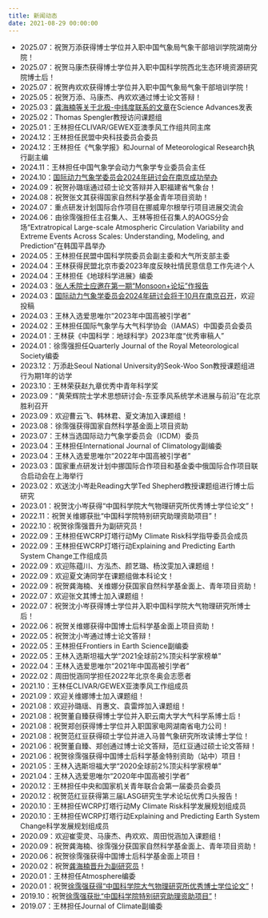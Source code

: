 ```yaml
---
title: 新闻动态
date: 2021-08-29 00:00:00
---
```

- 2025.07：祝贺万添获得博士学位并入职中国气象局气象干部培训学院湖南分院！
- 2025.07：祝贺马康杰获得博士学位并入职中国科学院西北生态环境资源研究院博士后！
- 2025.07：祝贺冉欢欢获得博士学位并入职中国气象局气象干部培训学院！
- 2025.05：祝贺万添、马康杰、冉欢欢通过博士论文答辩！
- 2025.03：[龚海楠等关于北极-中纬度联系的文章](https://www.science.org/doi/10.1126/sciadv.adq9461)在Science Advances发表
- 2025.02：Thomas Spengler教授访问课题组
- 2025.01：王林担任CLIVAR/GEWEX亚澳季风工作组共同主席
- 2024.12：王林担任民盟中央科技委员会委员
- 2024.12：王林担任《气象学报》和Journal of Meteorological Research执行副主编
- 2024.11：王林担任中国气象学会动力气象学专业委员会主任
- 2024.10：[国际动力气象学委员会2024年研讨会在南京成功举办](https://iap.cas.cn/gb/xwdt/zhxw/202411/t20241111_7436992.html)
- 2024.09：祝贺孙璐瑶通过硕士论文答辩并入职福建省气象台！
- 2024.08：祝贺张文其获得国家自然科学基金青年项目资助！
- 2024.07：重点研发计划国际合作项目在挪威卑尔根举行项目进展交流会
- 2024.06：由徐霈强担任主召集人、王林等担任召集人的AOGS分会场“Extratropical Large-scale Atmospheric Circulation Variability and Extreme Events Across Scales: Understanding, Modeling, and Prediction”在韩国平昌举办
- 2024.05：王林担任民盟中国科学院委员会副主委和大气所支部主委
- 2024.04：王林获得民盟北京市委2023年度反映社情民意信息工作先进个人
- 2024.04：王林担任《地球科学进展》编委
- 2024.03：[张人禾院士应邀在第一期“Monsoon+论坛”作报告](https://iap.cas.cn/gb/xwdt/zhxw/202403/t20240313_7024995.html)
- 2024.03：[国际动力气象学委员会2024年研讨会将于10月在南京召开](https://icdm2024.nju.edu.cn/)，欢迎投稿
- 2024.03：王林入选爱思唯尔“2023年中国高被引学者”
- 2024.02：王林担任国际气象学与大气科学协会（IAMAS）中国委员会委员
- 2024.01：王林获《中国科学：地球科学》2023年度“优秀审稿人”
- 2024.01：徐霈强担任Quarterly Journal of the Royal Meteorological Society编委
- 2023.12：万添赴Seoul National University的Seok-Woo Son教授课题组进行为期1年的访学
- 2023.10：王林荣获赵九章优秀中青年科学奖
- 2023.09：“黄荣辉院士学术思想研讨会-东亚季风系统学术进展与前沿”在北京胜利召开
- 2023.09：欢迎曹云飞、韩林君、夏文涛加入课题组！
- 2023.08：徐霈强获得国家自然科学基金面上项目资助
- 2023.07：王林当选国际动力气象学委员会（ICDM）委员
- 2023.04：王林担任International Journal of Climatology副编委
- 2023.04：王林入选爱思唯尔“2022年中国高被引学者”
- 2023.03：国家重点研发计划中挪国际合作项目和基金委中俄国际合作项目联合启动会在上海举行
- 2023.02：欢送沈小岑赴Reading大学Ted Shepherd教授课题组进行博士后研究
- 2023.01：祝贺沈小岑获得“中国科学院大气物理研究所优秀博士学位论文”！
- 2022.11：祝贺关维娜获批“中国科学院特别研究助理资助项目”！
- 2022.10：祝贺徐霈强晋升为副研究员！
- 2022.09：王林担任WCRP灯塔行动My Climate Risk科学指导委员会成员
- 2022.09：王林担任WCRP灯塔行动Explaining and Predicting Earth System Change工作组成员
- 2022.09：欢迎陈蕴川、方泓杰、颜艺璐、杨汶雯加入课题组！
- 2022.09：欢迎夏文涛同学在课题组做本科论文！
- 2022.09：祝贺龚海楠、关维娜分获国家自然科学基金面上、青年项目资助！
- 2022.07：欢迎张文其博士加入课题组！
- 2022.07：祝贺沈小岑获得博士学位并入职中国科学院大气物理研究所博士后！
- 2022.06：祝贺关维娜获得中国博士后科学基金面上项目资助！
- 2022.05：祝贺沈小岑通过博士论文答辩！
- 2022.05：王林担任Frontiers in Earth Science副编委
- 2022.05：王林入选斯坦福大学“2021全球前2%顶尖科学家榜单”
- 2022.04：王林入选爱思唯尔“2021年中国高被引学者”
- 2022.02：周田悦涵同学担任2022年北京冬奥会志愿者
- 2021.10：王林任CLIVAR/GEWEX亚澳季风工作组成员
- 2021.09：欢迎关维娜博士加入课题组！
- 2021.08：欢迎孙璐瑶、肖惠文、袁雷烨加入课题组！
- 2021.08：祝贺董自臻获得博士学位并入职云南大学大气科学系博士后！
- 2021.08：祝贺郑创获得博士学位并入职国家电网湖南省电力公司！
- 2021.08：祝贺范红豆获得硕士学位并进入马普气象研究所攻读博士学位！
- 2021.06：祝贺董自臻、郑创通过博士论文答辩，范红豆通过硕士论文答辩！
- 2021.06：祝贺徐霈强获得中国博士后科学基金特别资助（站中）项目！
- 2021.05：王林入选斯坦福大学“2020全球前2%顶尖科学家榜单”
- 2021.04：王林入选爱思唯尔“2020年中国高被引学者”
- 2020.12：王林担任中央和国家机关青年联合会第一届委员会委员
- 2020.12：祝贺范红豆获得第三届LASG研究生学术论坛优秀口头报告！
- 2020.10：王林担任WCRP灯塔行动My Climate Risk科学发展规划组成员
- 2020.10：王林担任WCRP灯塔行动Explaining and Predicting Earth System Change科学发展规划组成员
- 2020.09：欢迎崔雯灵、马康杰、冉欢欢、周田悦涵加入课题组！
- 2020.09：祝贺龚海楠、徐霈强分获国家自然科学基金面上、青年项目资助！
- 2020.06：祝贺徐霈强获得中国博士后科学基金面上项目！
- 2020.02：祝贺[龚海楠晋升为副研究员](http://www.iap.cas.cn/jgsz/glbm/zzrsc/rzrm/202002/t20200227_5506554.html)！
- 2020.01：王林担任Atmosphere编委
- 2020.01：祝贺[徐霈强获得“中国科学院大气物理研究所优秀博士学位论文”](http://www.iap.cas.cn/yjsjy/dtxx/202001/t20200102_5481818.html)！
- 2019.10：祝贺[徐霈强获批“中国科学院特别研究助理资助项目”](http://www.gyig.cas.cn/sngg/tzgg/201907/P020190722376578939381.pdf)！
- 2019.07：王林担任Journal of Climate副编委

